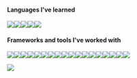 <!-- ### Hi there, I'm Michael 👋


### Current Projects
[K6 Testing Notes/Experiments/Tests](https://github.com/mdcoxe/dev-notebook/blob/main/K6-Testing.md) 
  - On-going work with Greenstand, providing performance metrics via K6 testing

[Shopify - React/Chakra-UI/Shopify API](https://github.com/mdcoxe/shopify-hobby-shop)
  - Recently completed shopify tutorial on using the shopify API.  Working on integrating the subjects I learned into a new shopify site to reinforce the concepts.  
  - This was first time using Chakra-UI, it was very smooth to work with and easy to understand.
  
[DevCamper API](https://github.com/mdcoxe/Bootcamp-Directory-App/blob/main/DevCamper/Dev_Camper_API/README.md)
  - Recently completed course through Udemy with Brad Travesry, awesome course, learned a ton...now working to put this to use on my own project. -->

#### Languages I've learned
<img src="https://img.shields.io/badge/Python-FFD43B?style=for-the-badge&logo=python&logoColor=blue"/><img src="https://img.shields.io/badge/javascript%20-%23323330.svg?&style=for-the-badge&logo=javascript&logoColor=%23F7DF1E"/><img src="https://img.shields.io/badge/ruby-%23CC342D.svg?&style=for-the-badge&logo=ruby&logoColor=white"/><img src="https://img.shields.io/badge/markdown-%23000000.svg?&style=for-the-badge&logo=markdown&logoColor=white"/><img src="https://img.shields.io/badge/TypeScript-007ACC?style=for-the-badge&logo=typescript&logoColor=white"/>

#### Frameworks and tools I've worked with
<img src="https://img.shields.io/badge/AWS-232F3E?style=for-the-badge&logo=amazon-aws&logoColor=white"/><img src="https://img.shields.io/badge/Ansible-000000?style=for-the-badge&logo=ansible&logoColor=white"/><img src="https://img.shields.io/badge/Docker-2CA5E0?style=for-the-badge&logo=docker&logoColor=white"/><img src="https://img.shields.io/badge/Jupyter-F37626.svg?&style=for-the-badge&logo=Jupyter&logoColor=white"/><img src="https://img.shields.io/badge/Grafana-F2F4F9?style=for-the-badge&logo=grafana&logoColor=orange&labelColor=F2F4F9"/><img src="https://img.shields.io/badge/Expo-1B1F23?style=for-the-badge&logo=expo&logoColor=white"/><img src="https://img.shields.io/badge/conda-342B029.svg?&style=for-the-badge&logo=anaconda&logoColor=white"/><img src="https://img.shields.io/badge/node.js%20-%2343853D.svg?&style=for-the-badge&logo=node.js&logoColor=white"/><img src="https://img.shields.io/badge/react%20-%2320232a.svg?&style=for-the-badge&logo=react&logoColor=%2361DAFB"/><img src="https://img.shields.io/badge/Express.js-000000?style=for-the-badge&logo=express&logoColor=white"/><img src="https://img.shields.io/badge/rails%20-%23CC0000.svg?&style=for-the-badge&logo=ruby-on-rails&logoColor=white"/><img src="https://img.shields.io/badge/Django-092E20?style=for-the-badge&logo=django&logoColor=white"/><img src="https://img.shields.io/badge/git%20-%23F05033.svg?&style=for-the-badge&logo=git&logoColor=white"/><img src="https://img.shields.io/badge/github%20-%23121011.svg?&style=for-the-badge&logo=github&logoColor=white"/><img src="https://img.shields.io/badge/GitLab-330F63?style=for-the-badge&logo=gitlab&logoColor=white"/><img src="https://img.shields.io/badge/heroku%20-%23430098.svg?&style=for-the-badge&logo=heroku&logoColor=white"/><img src ="https://img.shields.io/badge/postgres-%23316192.svg?&style=for-the-badge&logo=postgresql&logoColor=white"/><img src ="https://img.shields.io/badge/MongoDB-%234ea94b.svg?&style=for-the-badge&logo=mongodb&logoColor=white"/>


<a href="https://www.linkedin.com/in/michaelcoxe/"><img src="https://img.shields.io/badge/LinkedIn-0077B5?style=for-the-badge&logo=linkedin&logoColor=white"></a>

<!--
**mdcoxe/mdcoxe** is a ✨ _special_ ✨ repository because its `README.md` (this file) appears on your GitHub profile.

Here are some ideas to get you started:

- 🔭 I’m currently working on ...
- 🌱 I’m currently learning ...
- 👯 I’m looking to collaborate on ...
- 🤔 I’m looking for help with ...
- 💬 Ask me about ...
- 📫 How to reach me: ...
- 😄 Pronouns: ...
- ⚡ Fun fact: ...
-->
